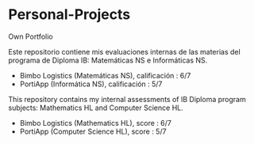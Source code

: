# Personal-Projects
Own Portfolio

Este repositorio contiene mis evaluaciones internas de las materias del programa de Diploma IB: Matemáticas NS e Informáticas NS. 
- Bimbo Logistics (Matemáticas NS), calificación : 6/7
- PortiApp (Informática NS), calificación : 5/7

This repository contains my internal assessments of IB Diploma program subjects: Mathematics HL and Computer Science HL.
- Bimbo Logistics (Mathematics HL), score : 6/7
- PortiApp (Computer Science HL), score : 5/7
